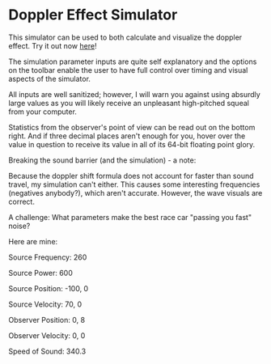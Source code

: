 # Doppler Effect Simulator

This simulator can be used to both calculate and visualize the doppler effect. Try it out now [here](https://nt314p.github.io/doppler-effect-sim/index.html)!

The simulation parameter inputs are quite self explanatory and the options on the toolbar enable the user to have full control over timing and visual aspects of the simulator.

All inputs are well sanitized; however, I will warn you against using absurdly large values as you will likely receive an unpleasant high-pitched squeal from your computer.

Statistics from the observer's point of view can be read out on the bottom right. And if three decimal places aren't enough for you, hover over the value in question to receive its value in all of its 64-bit floating point glory.

Breaking the sound barrier (and the simulation) - a note:

Because the doppler shift formula does not account for faster than sound travel, my simulation can't either.
This causes some interesting frequencies (negatives anybody?), which aren't accurate.
However, the wave visuals are correct.

A challenge: What parameters make the best race car "passing you fast" noise?

Here are mine:

Source Frequency: 260

Source Power: 600

Source Position: -100, 0

Source Velocity: 70, 0

Observer Position: 0, 8

Observer Velocity: 0, 0

Speed of Sound: 340.3

